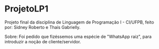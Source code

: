 # ProjetoLP1

Projeto final da disciplina de Linguagem de Programação I - CI/UFPB, feito por: Sidney Roberto e Thaís Gabrielly.

Sobre:
  Foi pedido que fizéssemos uma espécie de "WhatsApp raiz", para introduzir a noção de cliente/servidor.
